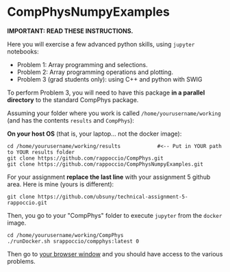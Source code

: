 # CompPhysNumpyExamples

**IMPORTANT: READ THESE INSTRUCTIONS.**

Here you will exercise a few advanced python skills, using `jupyter` notebooks: 

- Problem 1: Array programming and selections. 
- Problem 2: Array programming operations and plotting. 
- Problem 3 (grad students only): using C++ and python with SWIG

To perform Problem 3, you will need to have this package **in a parallel directory** to the standard CompPhys package. 


Assuming your folder where you work is called `/home/yourusername/working` 
(and has the contents `results` and `CompPhys`): 

**On your host OS** (that is, your laptop... not the docker image):
```
cd /home/yourusername/working/results            #<-- Put in YOUR path to YOUR results folder
git clone https://github.com/rappoccio/CompPhys.git
git clone https://github.com/rappoccio/CompPhysNumpyExamples.git
```

For your assignment **replace the last line** with your assignment 5 github area. Here is mine (yours is different): 
```
git clone https://github.com/ubsuny/technical-assignment-5-rappoccio.git
```

Then, you go to your "CompPhys" folder to execute `jupyter` from the `docker` image. 
```
cd /home/yourusername/working/CompPhys
./runDocker.sh srappoccio/compphys:latest 0
```

Then go to [your browser window](https://127.0.0.1:8888) and you should have access to the various problems. 

